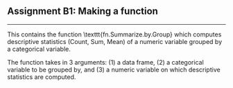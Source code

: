 ## Assignment B1: Making a function

***

This contains the function \texttt{fn.Summarize.by.Group} which computes descriptive statistics (Count, Sum, Mean) of a numeric variable grouped by a categorical variable.

The function takes in 3 arguments: (1) a data frame, (2) a categorical variable to be grouped by, and (3) a numeric variable on which descriptive statistics are computed.